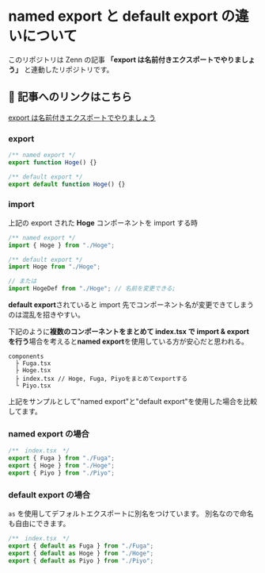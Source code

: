 # named export と default export の違いについて

このリポジトリは Zenn の記事 **「export は名前付きエクスポートでやりましょう」** と連動したリポジトリです。

## 📄 記事へのリンクはこちら

[export は名前付きエクスポートでやりましょう](https://zenn.dev/cocomina/articles/recommended-export)

### export

```js
/** named export */
export function Hoge() {}

/** default export */
export default function Hoge() {}
```

### import

上記の export された **Hoge** コンポーネントを import する時

```js
/** named export */
import { Hoge } from "./Hoge";

/** default export */
import Hoge from "./Hoge";

// または
import HogeDef from "./Hoge"; // 名前を変更できる;
```

**default export**されていると import 先でコンポーネント名が変更できてしまうのは混乱を招きやすい。

下記のように**複数のコンポーネントをまとめて index.tsx で import & export を行う**場合を考えると**named export**を使用している方が安心だと思われる。

```
components
  ├ Fuga.tsx
  ├ Hoge.tsx
  ├ index.tsx // Hoge, Fuga, Piyoをまとめてexportする
  └ Piyo.tsx
```

上記をサンプルとして"named export"と"default export"を使用した場合を比較してます。

### named export の場合

```js
/**　index.tsx　*/
export { Fuga } from "./Fuga";
export { Hoge } from "./Hoge";
export { Piyo } from "./Piyo";
```

### default export の場合

`as` を使用してデフォルトエクスポートに別名をつけています。
別名なので命名も自由にできます。

```js
/**　index.tsx　*/
export { default as Fuga } from "./Fuga";
export { default as Hoge } from "./Hoge";
export { default as Piyo } from "./Piyo";
```
